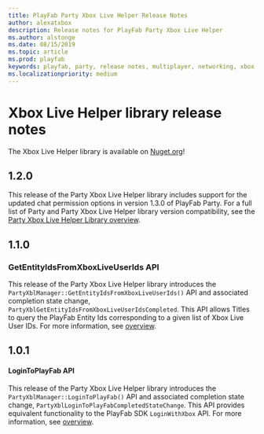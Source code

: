 ```yaml
---
title: PlayFab Party Xbox Live Helper Release Notes
author: alexatxbox
description: Release notes for PlayFab Party Xbox Live Helper
ms.author: alstonge
ms.date: 08/15/2019
ms.topic: article
ms.prod: playfab
keywords: playfab, party, release notes, multiplayer, networking, xbox, xbl
ms.localizationpriority: medium
---
```


# Xbox Live Helper library release notes

The Xbox Live Helper library is available on [Nuget.org](https://www.nuget.org/profiles/PlayFab)!

## 1.2.0

This release of the Party Xbox Live Helper library includes support for the updated chat permission options in version 1.3.0 of PlayFab Party. For a full list of Party and Party Xbox Live Helper library version compatibility, see the [Party Xbox Live Helper Library overview](party-xbox-live-guide.md).

## 1.1.0

### GetEntityIdsFromXboxLiveUserIds API

This release of the Party Xbox Live Helper library introduces the `PartyXblManager::GetEntityIdsFromXboxLiveUserIds()` API and associated completion state change, `PartyXblGetEntityIdsFromXboxLiveUserIdsCompleted`. This API allows Titles to query the PlayFab Entity Ids corresponding to a given list of Xbox Live User IDs. For more information, see [overview](party-xbox-live-guide.md#mapping-between-xbox-live-user-ids-and-playfab-entity-ids).

## 1.0.1

#### LoginToPlayFab API

This release of the Party Xbox Live Helper library introduces the `PartyXblManager::LoginToPlayFab()` API and associated completion state change, `PartyXblLoginToPlayFabCompletedStateChange`. This API provides equivalent functionality to the PlayFab SDK `LoginWithXbox` API. For more information, see [overview](party-xbox-live-guide.md#creating-partylocalchatcontrols-from-partyxbllocalchatusers).

